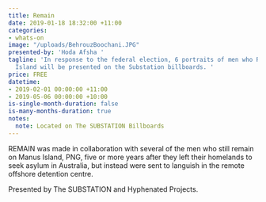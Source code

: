 ```yaml
---
title: Remain
date: 2019-01-18 18:32:00 +11:00
categories:
- whats-on
image: "/uploads/BehrouzBoochani.JPG"
presented-by: 'Hoda Afsha '
tagline: 'In response to the federal election, 6 portraits of men who Remain on Manus
  Island will be presented on the Substation billboards. '
price: FREE
datetime:
- 2019-02-01 00:00:00 +11:00
- 2019-05-06 00:00:00 +10:00
is-single-month-duration: false
is-many-months-duration: true
notes:
  note: Located on The SUBSTATION Billboards
---
```


REMAIN was made in collaboration with several of the men who still remain on Manus Island, PNG, five or more years after they left their homelands to seek asylum in Australia, but instead were sent to languish in the remote offshore detention centre. 

Presented by The SUBSTATION and Hyphenated Projects.
